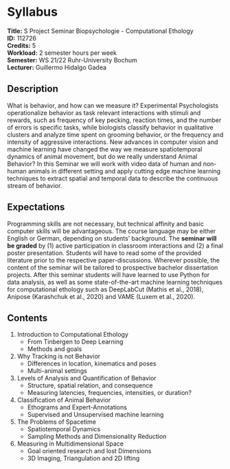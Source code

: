 # Syllabus

**Title:** S Project Seminar Biopsychologie - Computational Ethology  
**ID:** 112726  
**Credits:** 5  
**Workload:** 2 semester hours per week  
**Semester:** WS 21/22 Ruhr-University Bochum  
**Lecturer:** Guillermo Hidalgo Gadea  

## Description

What is behavior, and how can we measure it? Experimental Psychologists operationalize behavior as task relevant interactions with stimuli and rewards, such as frequency of key pecking, reaction times, and the number of errors is specific tasks, while biologists classify behavior in qualitative clusters and analyze time spent on grooming behavior, or the frequency and intensity of aggressive interactions. New advances in computer vision and machine learning have changed the way we measure spatiotemporal dynamics of animal movement, but do we really understand Animal Behavior? In this Seminar we will work with video data of human and non-human animals in different setting and apply cutting edge machine learning techniques to extract spatial and temporal data to describe the continuous stream of behavior.

## Expectations

Programming skills are not necessary, but technical affinity and basic computer skills will be advantageous. The course language may be either English or German, depending on students’ background. The **seminar will be graded** by (1) active participation in classroom interactions and (2) a final poster presentation. Students will have to read some of the provided literature prior to the respective paper-discussions. Wherever possible, the content of the seminar will be tailored to prospective bachelor dissertation projects. After this seminar students will have learned to use Python for data analysis, as well as some state-of-the-art machine learning techniques for computational ethology such as DeepLabCut \(Mathis et al., 2018\), Anipose \(Karashchuk et al., 2020\) and VAME \(Luxem et al., 2020\).

## Contents

1. Introduction to Computational Ethology
   * From Tinbergen to Deep Learning
   * Methods and goals
2. Why Tracking is not Behavior
   * Differences in location, kinematics and poses
   * Multi-animal settings
3. Levels of Analysis and Quantification of Behavior
   * Structure, spatial relation, and consequence
   * Measuring latencies, frequencies, intensities, or duration?
4. Classification of Animal Behavior 
   * Ethograms and Expert-Annotations
   * Supervised and Unsupervised machine learning
5. The Problems of Spacetime
   * Spatiotemporal Dynamics
   * Sampling Methods and Dimensionality Reduction
6. Measuring in Multidimensional Space
   * Goal oriented research and lost Dimensions
   * 3D Imaging, Triangulation and 2D lifting

